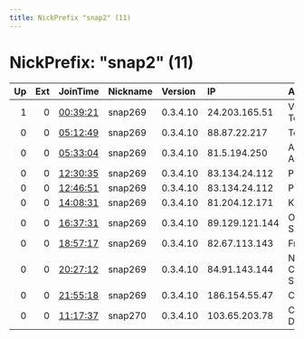 ```yaml
---
title: NickPrefix "snap2" (11)
---
```


# NickPrefix: "snap2" (11)

|   Up |   Ext | JoinTime                                                                                            | Nickname   | Version   | IP             | AS                        | CC   |   ORp |   Dirp | OS    | Contact   |   eFamMembers |
|-----:|------:|:----------------------------------------------------------------------------------------------------|:-----------|:----------|:---------------|:--------------------------|:-----|------:|-------:|:------|:----------|--------------:|
|    1 |     0 | [00:39:21](https://metrics.torproject.org/rs.html#details/5DD464532F369EA83EE77B5D07185763E75A709F) | snap269    | 0.3.4.10  | 24.203.165.51  | Videotron Telecom Ltee    | ca   | 45309 |      0 | Linux | None      |             1 |
|    0 |     0 | [05:12:49](https://metrics.torproject.org/rs.html#details/5972F439075EF2E76615A81F0C386C7E62032D35) | snap269    | 0.3.4.10  | 88.87.22.217   | Telnet Limited            | bg   | 41317 |      0 | Linux | None      |             1 |
|    0 |     0 | [05:33:04](https://metrics.torproject.org/rs.html#details/A9C71E21D791458B6673E3AA3F5D99222972E365) | snap269    | 0.3.4.10  | 81.5.194.250   | A1 Telekom Austria AG     | at   | 46491 |      0 | Linux | None      |             1 |
|    0 |     0 | [12:30:35](https://metrics.torproject.org/rs.html#details/F5C7C60D8D72DE25DDC2C25E403708825366A1EB) | snap269    | 0.3.4.10  | 83.134.24.112  | Proximus NV               | be   | 41813 |      0 | Linux | None      |             1 |
|    0 |     0 | [12:46:51](https://metrics.torproject.org/rs.html#details/4736C49BBD9676A99FD02E9B1A36E94A7BCD4B39) | snap269    | 0.3.4.10  | 83.134.24.112  | Proximus NV               | be   | 44611 |      0 | Linux | None      |             1 |
|    0 |     0 | [14:08:31](https://metrics.torproject.org/rs.html#details/865117D4F57954B2DE565BE93F45E3D4FACB08FA) | snap269    | 0.3.4.10  | 81.204.12.171  | KPN B.V.                  | nl   | 40133 |      0 | Linux | None      |             1 |
|    0 |     0 | [16:37:31](https://metrics.torproject.org/rs.html#details/8DC9A048D59866522FE94BB03AA43F82AE77DBC4) | snap269    | 0.3.4.10  | 89.129.121.144 | Orange Espagne SA         | es   | 34963 |      0 | Linux | None      |             1 |
|    0 |     0 | [18:57:17](https://metrics.torproject.org/rs.html#details/D44730D300FCB4C89828DF7FE2703ACE167828BA) | snap269    | 0.3.4.10  | 82.67.113.143  | Free SAS                  | fr   | 40643 |      0 | Linux | None      |             1 |
|    0 |     0 | [20:27:12](https://metrics.torproject.org/rs.html#details/2CF8EDBB559BBD0F3701CCE8ACE39189C49B4169) | snap269    | 0.3.4.10  | 84.91.143.144  | Nowo Communications, S.A. | pt   | 42097 |      0 | Linux | None      |             1 |
|    0 |     0 | [21:55:18](https://metrics.torproject.org/rs.html#details/1D2BB0852DEF6E7D48ED54F5F9CC16FC5FF97EEB) | snap269    | 0.3.4.10  | 186.154.55.47  | Colombia                  | co   | 40787 |      0 | Linux | None      |             1 |
|    0 |     0 | [11:17:37](https://metrics.torproject.org/rs.html#details/77DF5BDA13A1660631E7848F7C4FBEC46B248AC7) | snap270    | 0.3.4.10  | 103.65.203.78  | CtrlS Datacenters Ltd.    | in   | 34015 |      0 | Linux | None      |             1 |
